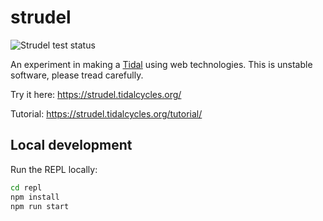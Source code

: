 # strudel 

![Strudel test status](https://github.com/tidalcycles/strudel/actions/workflows/test.yml/badge.svg)

An experiment in making a [Tidal](https://github.com/tidalcycles/tidal/) using web technologies. This is unstable software, please tread carefully.

Try it here: https://strudel.tidalcycles.org/

Tutorial: https://strudel.tidalcycles.org/tutorial/

## Local development

Run the REPL locally:

```bash
cd repl
npm install
npm run start
```
